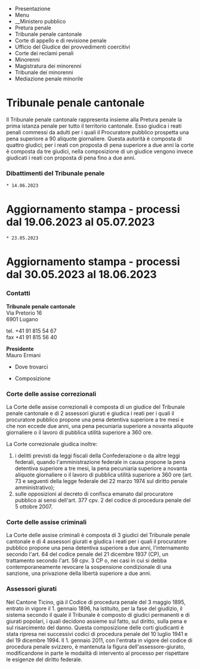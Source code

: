   * Presentazione
  * Menu
  *  __Ministero pubblico
  * Pretura penale
  * Tribunale penale cantonale
  * Corte di appello e di revisione penale
  * Ufficio del Giudice dei provvedimenti coercitivi
  * Corte dei reclami penali
  * Minorenni
  * Magistratura dei minorenni
  * Tribunale dei minorenni
  * Mediazione penale minorile

#  Tribunale penale cantonale

Il Tribunale penale cantonale rappresenta insieme alla Pretura penale la prima
istanza penale per tutto il territorio cantonale. Esso giudica i reati penali
commessi da adulti per i quali il Procuratore pubblico prospetta una pena
superiore a 90 aliquote giornaliere. Questa autorità è composta di quattro
giudici; per i reati con proposta di pena superiore a due anni la corte è
composta da tre giudici, nella composizione di un giudice vengono invece
giudicati i reati con proposta di pena fino a due anni.

###  Dibattimenti del Tribunale penale

    * 14.06.2023

# Aggiornamento stampa - processi dal 19.06.2023 al 05.07.2023

    * 23.05.2023

# Aggiornamento stampa - processi dal 30.05.2023 al 18.06.2023

###  Contatti

**Tribunale penale cantonale**  
Via Pretorio 16  
6901 Lugano

tel. +41 91 815 54 67  
fax +41 91 815 56 40  

 **Presidente**  
Mauro Ermani

  * Dove trovarci

  * Composizione

###  Corte delle assise correzionali

La Corte delle assise correzionali è composta di un giudice del Tribunale
penale cantonale e di 2 assessori giurati e giudica i reati per i quali il
procuratore pubblico propone una pena detentiva superiore a tre mesi e che non
eccede due anni, una pena pecuniaria superiore a novanta aliquote giornaliere
o il lavoro di pubblica utilità superiore a 360 ore.

La Corte correzionale giudica inoltre:

  1. i delitti previsti da leggi fiscali della Confederazione o da altre leggi federali, quando l'amministrazione federale in causa propone la pena detentiva superiore a tre mesi, la pena pecuniaria superiore a novanta aliquote giornaliere o il lavoro di pubblica utilità superiore a 360 ore (art. 73 e seguenti della legge federale del 22 marzo 1974 sul diritto penale amministrativo);
  2. sulle opposizioni al decreto di confisca emanato dal procuratore pubblico ai sensi dell'art. 377 cpv. 2 del codice di procedura penale del 5 ottobre 2007.

###  Corte delle assise criminali

La Corte delle assise criminali è composta di 3 giudici del Tribunale penale
cantonale e di 4 assessori giurati e giudica i reati per i quali il
procuratore pubblico propone una pena detentiva superiore a due anni,
l'internamento secondo l'art. 64 del codice penale del 21 dicembre 1937 (CP),
un trattamento secondo l'art. 59 cpv. 3 CP o, nei casi in cui si debba
contemporaneamente revocare la sospensione condizionale di una sanzione, una
privazione della libertà superiore a due anni.

###  Assessori giurati

Nel Cantone Ticino, già il Codice di procedura penale del 3 maggio 1895,
entrato in vigore il 1. gennaio 1896, ha istituito, per la fase del giudizio,
il sistema secondo il quale il Tribunale è composto di giudici permanenti e di
giurati popolari, i quali decidono assieme sul fatto, sul diritto, sulla pena
e sul risarcimento del danno. Questa composizione delle corti giudicanti è
stata ripresa nei successivi codici di procedura penale del 10 luglio 1941 e
del 19 dicembre 1994. Il 1. gennaio 2011, con l'entrata in vigore del codice
di procedura penale svizzero, è mantenuta la figura dell'assessore-giurato,
modificandone in parte le modalità di intervento al processo per rispettare le
esigenze del diritto federale.

